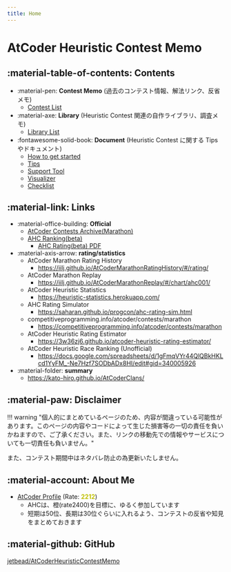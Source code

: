 ```yaml
---
title: Home
---
```


# AtCoder Heuristic Contest Memo

## :material-table-of-contents: Contents

- :material-pen: **Contest Memo** (過去のコンテスト情報、解法リンク、反省メモ)
  - [Contest List](./ContestMemo/index.md)
- :material-axe: **Library** (Heuristic Contest 関連の自作ライブラリ、調査メモ)
  - [Library List](./Library/index.md)
- :fontawesome-solid-book: **Document** (Heuristic Contest に関する Tips やドキュメント)
  - [How to get started](./Docs/how_to_get_started.md)
  - [Tips](./Docs/tips.md)
  - [Support Tool](./Docs/support_tool.md)
  - [Visualizer](./Docs/visualizer.md)
  - [Checklist](./Docs/checklist.md)

## :material-link: Links

- :material-office-building: **Official**
  - [AtCoder Contests Archive(Marathon)](https://atcoder.jp/contests/archive?ratedType=0&category=1200&keyword=)
  - [AHC Ranking(beta)](https://www.dropbox.com/s/j276tgd7izpc40u/ranking.csv?dl=0)
    - [AHC Rating(beta) PDF](https://www.dropbox.com/s/ne358pdixfafppm/AHC_rating.pdf?dl=0)
- :material-axis-arrow: **rating/statistics**
  - AtCoder Marathon Rating History
    - https://iilj.github.io/AtCoderMarathonRatingHistory/#/rating/
  - AtCoder Marathon Replay
    - https://iilj.github.io/AtCoderMarathonReplay/#/chart/ahc001/
  - AtCoder Heuristic Statistics
    - https://heuristic-statistics.herokuapp.com/
  - AHC Rating Simulator
    - https://saharan.github.io/progcon/ahc-rating-sim.html
  - competitiveprogramming.info/atcoder/contests/marathon
    - https://competitiveprogramming.info/atcoder/contests/marathon
  - AtCoder Heuristic Rating Estimator
    - https://3w36zj6.github.io/atcoder-heuristic-rating-estimator/
  - AtCoder Heuristic Race Ranking (Unofficial)
    - https://docs.google.com/spreadsheets/d/1gFmqVYr44QlQBkHKLcd1YyFM_-Ne7Hzf7SODbADx8HI/edit#gid=340005926
- :material-folder: **summary**
  - https://kato-hiro.github.io/AtCoderClans/

## :material-paw: Disclaimer

!!! warning "個人的にまとめているページのため、内容が間違っている可能性があります。このページの内容やコードによって生じた損害等の一切の責任を負いかねますので、ご了承ください。また、リンクの移動先での情報やサービスについても一切責任も負いません。"

また、コンテスト期間中はネタバレ防止の為更新いたしません。

## :material-account: About Me

- [AtCoder Profile](https://atcoder.jp/users/phyllo?contestType=heuristic) (Rate: <span style="color: #c0c000; font-weight: bold">2212</span>)
  - AHCは、橙(rate2400)を目標に、ゆるく参加しています
  - 短期は50位、長期は30位ぐらいに入れるよう、コンテストの反省や知見をまとめておきます

## :material-github: GitHub

[jetbead/AtCoderHeuristicContestMemo](https://github.com/jetbead/AtCoderHeuristicContestMemo/)
